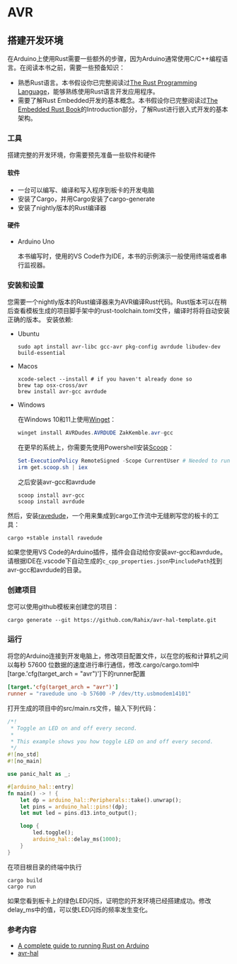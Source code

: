 # AVR
## 搭建开发环境
在Arduino上使用Rust需要一些额外的步骤，因为Arduino通常使用C/C++编程语言。在阅读本书之前，需要一些预备知识：
- 熟悉Rust语言。本书假设你已完整阅读过[The Rust Programming Language](https://doc.rust-lang.org/book/title-page.html)，能够熟练使用Rust语言开发应用程序。
- 需要了解Rust Embedded开发的基本概念。本书假设你已完整阅读过[The Embedded Rust Book](https://docs.rust-embedded.org/book/intro/index.html)的Introduction部分，了解Rust进行嵌入式开发的基本架构。

### 工具
搭建完整的开发环境，你需要预先准备一些软件和硬件

#### 软件
- 一台可以编写、编译和写入程序到板卡的开发电脑
- 安装了Cargo，并用Cargo安装了cargo-generate
- 安装了nightly版本的Rust编译器
#### 硬件
- Arduino Uno

	本书编写时，使用的VS Code作为IDE，本书的示例演示一般使用终端或者串行监视器。

### 安装和设置

您需要一个nightly版本的Rust编译器来为AVR编译Rust代码。Rust版本可以在稍后查看模板生成的项目脚手架中的rust-toolchain.toml文件，编译时将将自动安装正确的版本。
安装依赖: 
- Ubuntu
	```shell
	sudo apt install avr-libc gcc-avr pkg-config avrdude libudev-dev build-essential
	```
- Macos
	```shell
	xcode-select --install # if you haven't already done so
	brew tap osx-cross/avr
	brew install avr-gcc avrdude
	```
- Windows

	在Windows 10和11上使用[Winget](https://learn.microsoft.com/en-us/windows/package-manager/winget/)：

	```powershell
	winget install AVRDudes.AVRDUDE ZakKemble.avr-gcc
	```

	在更早的系统上，你需要先使用Powershell安装[Scoop](https://scoop.sh/)：
	```powershell
	Set-ExecutionPolicy RemoteSigned -Scope CurrentUser # Needed to run a remote script the first time
	irm get.scoop.sh | iex
	```
	之后安装avr-gcc和avrdude
	```
	scoop install avr-gcc
	scoop install avrdude
	```
然后，安装[ravedude](https://github.com/Rahix/avr-hal/blob/main/ravedude)，一个用来集成到cargo工作流中无缝刷写您的板卡的工具：
```shell
cargo +stable install ravedude
```
如果您使用VS Code的Arduino插件，插件会自动给你安装avr-gcc和avrdude。请根据IDE在.vscode下自动生成的`c_cpp_properties.json`中`includePath`找到avr-gcc和avrdude的目录。
### 创建项目
您可以使用github模板来创建您的项目：
```shell
cargo generate --git https://github.com/Rahix/avr-hal-template.git
```
### 运行
将您的Arduino连接到开发电脑上，修改项目配置文件，以在您的板和计算机之间以每秒 57600 位数据的速度进行串行通信，修改.cargo/cargo.toml中[targe.'cfg(target_arch = "avr")']下的runner配置
```toml
[target.'cfg(target_arch = "avr")']
runner = "ravedude uno -b 57600 -P /dev/tty.usbmodem14101"
```
打开生成的项目中的src/main.rs文件，输入下列代码：
```rust
/*!
 * Toggle an LED on and off every second.
 *
 * This example shows you how toggle LED on and off every second.
 */
#![no_std]
#![no_main]

use panic_halt as _;

#[arduino_hal::entry]
fn main() -> ! {
    let dp = arduino_hal::Peripherals::take().unwrap();
    let pins = arduino_hal::pins!(dp);
    let mut led = pins.d13.into_output();

    loop {
        led.toggle();
        arduino_hal::delay_ms(1000);
    }
}
```
在项目根目录的终端中执行
```shell
cargo build
cargo run
```
如果您看到板卡上的绿色LED闪烁，证明您的开发环境已经搭建成功。修改delay_ms中的值，可以使LED闪烁的频率发生变化。
### 参考内容
- [A complete guide to running Rust on Arduino](https://blog.logrocket.com/complete-guide-running-rust-arduino/)
- [avr-hal](https://github.com/Rahix/avr-hal?tab=readme-ov-file#readme)

